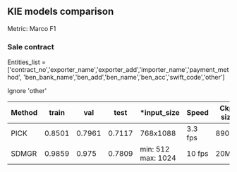 ## KIE models comparison 
Metric: Marco F1
### Sale contract
Entities_list = ['contract_no','exporter_name','exporter_add','importer_name','payment_method',
                    'ben_bank_name','ben_add','ben_name','ben_acc','swift_code','other']

Ignore 'other'

| **Method** |  **train** |  **val** | **test** | ***input_size** | **Speed** | **Ckpt size** | **Note** |
| ------- | --------- | -------- | --------- | ---------- | ---------- | ---------- |---------- |
| PICK  | 0.8501   | 0.7961   | 0.7117 | 768x1088 | 3.3 fps | 890Mb | mEF 0.9019|
| SDMGR  | 0.9859   | 0.975    |  0.7809 | min: 512 max: 1024 | 10 fps | 20Mb | epoch 43|